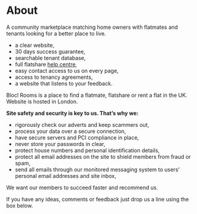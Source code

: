 About
=====

A community marketplace matching home owners with flatmates and tenants looking
for a better place to live.


* a clear website,
* 30 days success guarantee,
* searchable tenant database,
* full flatshare [help centre](/help),
* easy contact access to us on every page,
* access to tenancy agreements,
* a website that listens to your feedback.


Blocl Rooms is a place to find a flatmate, flatshare or rent a flat in the UK.
Website is hosted in London.


**Site safety and security is key to us. That’s why we:**


* rigorously check our adverts and keep scammers out,
* process your data over a secure connection,
* have secure servers and PCI compliance in place,
* never store your passwords in clear,
* protect house numbers and personal identification details,
* protect all email addresses on the site to shield members from fraud or spam,
* send all emails through our monitored messaging system to users’ personal email addresses and site inbox,


We want our members to succeed faster and recommend us.


If you have any ideas, comments or feedback just drop us a line using the box
below.


